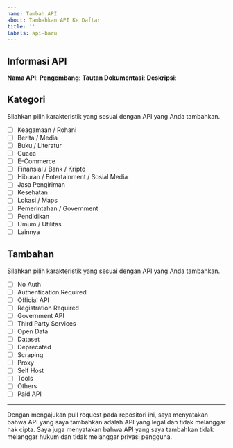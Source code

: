```yaml
---
name: Tambah API
about: Tambahkan API Ke Daftar
title: ''
labels: api-baru
---
```


## Informasi API

**Nama API**:
**Pengembang**:
**Tautan Dokumentasi**:
**Deskripsi**:

## Kategori

Silahkan pilih karakteristik yang sesuai dengan API yang Anda tambahkan.

- [ ] Keagamaan / Rohani
- [ ] Berita / Media
- [ ] Buku / Literatur
- [ ] Cuaca
- [ ] E-Commerce
- [ ] Finansial / Bank / Kripto
- [ ] Hiburan / Entertainment / Sosial Media
- [ ] Jasa Pengiriman
- [ ] Kesehatan
- [ ] Lokasi / Maps
- [ ] Pemerintahan / Government
- [ ] Pendidikan
- [ ] Umum / Utilitas
- [ ] Lainnya

## Tambahan

Silahkan pilih karakteristik yang sesuai dengan API yang Anda tambahkan.

- [ ] No Auth
- [ ] Authentication Required
- [ ] Official API
- [ ] Registration Required
- [ ] Government API
- [ ] Third Party Services
- [ ] Open Data
- [ ] Dataset
- [ ] Deprecated
- [ ] Scraping
- [ ] Proxy
- [ ] Self Host
- [ ] Tools
- [ ] Others
- [ ] Paid API

---

Dengan mengajukan pull request pada repositori ini, saya menyatakan bahwa API yang saya tambahkan adalah API yang legal dan tidak melanggar hak cipta. Saya juga menyatakan bahwa API yang saya tambahkan tidak melanggar hukum dan tidak melanggar privasi pengguna.
